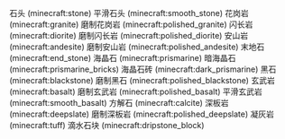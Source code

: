 石头 (minecraft:stone)
平滑石头 (minecraft:smooth_stone)
花岗岩 (minecraft:granite)
磨制花岗岩 (minecraft:polished_granite)
闪长岩 (minecraft:diorite)
磨制闪长岩 (minecraft:polished_diorite)
安山岩 (minecraft:andesite)
磨制安山岩 (minecraft:polished_andesite)
末地石 (minecraft:end_stone)
海晶石 (minecraft:prismarine)
暗海晶石 (minecraft:prismarine_bricks)
海晶石砖 (minecraft:dark_prismarine)
黑石 (minecraft:blackstone)
磨制黑石 (minecraft:polished_blackstone)
玄武岩 (minecraft:basalt)
磨制玄武岩 (minecraft:polished_basalt)
平滑玄武岩 (minecraft:smooth_basalt)
方解石 (minecraft:calcite)
深板岩 (minecraft:deepslate)
磨制深板岩 (minecraft:polished_deepslate)
凝灰岩 (minecraft:tuff)
滴水石块 (minecraft:dripstone_block)
